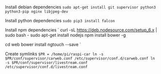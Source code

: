 Install debian dependencies
`sudo apt-get install git supervisor python3 python3-pip nginx libjpeg-dev`

Install python dependencies
`sudo pip3 install falcon`

Install npm dependencies
`
curl -sL https://deb.nodesource.com/setup_6.x | sudo bash -
sudo apt-get install nodejs
npm install bower -g

cd web
bower install ngtouch --save
`

Create symlinks
`
$PR = /home/pi/raspi-car
ln -s $PR/conf/supervisor/carweb.conf /etc/supervisor/conf.d/carweb.conf
ln -s $PR/conf/supervisor/livestream.conf /etc/supervisor/conf.d/livestream.conf
`